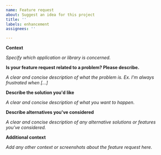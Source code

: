 ```yaml
---
name: Feature request
about: Suggest an idea for this project
title: ''
labels: enhancement
assignees: ''

---
```


<!-- 
Regarding Ledger Applications (Ledger Live Desktop, Ledger Live Mobile) we are only accepting bug reports for the moment.

There is a good chance that we will reject feature requests based on the fact that they do not fit our roadmap or our long-term goals.
-->

**Context**

_Specify which application or library is concerned._

**Is your feature request related to a problem? Please describe.**

_A clear and concise description of what the problem is. Ex. I'm always frustrated when [...]_

**Describe the solution you'd like**

_A clear and concise description of what you want to happen._

**Describe alternatives you've considered**

_A clear and concise description of any alternative solutions or features you've considered._

**Additional context**

_Add any other context or screenshots about the feature request here._
